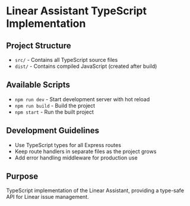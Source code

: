 # Linear Assistant TypeScript Implementation

## Project Structure
- `src/` - Contains all TypeScript source files
- `dist/` - Contains compiled JavaScript (created after build)

## Available Scripts
- `npm run dev` - Start development server with hot reload
- `npm run build` - Build the project
- `npm start` - Run the built project

## Development Guidelines
- Use TypeScript types for all Express routes
- Keep route handlers in separate files as the project grows
- Add error handling middleware for production use

## Purpose
TypeScript implementation of the Linear Assistant, providing a type-safe API for Linear issue management.
